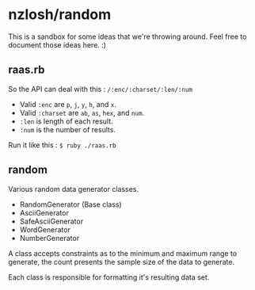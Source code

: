 nzlosh/random
=============

This is a sandbox for some ideas that we're throwing around. Feel free to
document those ideas here. :)

raas.rb
-------

So the API can deal with this : `/:enc/:charset/:len/:num`

 * Valid `:enc` are `p`, `j`, `y`, `h`, and `x`.
 * Valid `:charset` are `ab`, `as`, `hex`, and `num`.
 * `:len` is length of each result.
 * `:num` is the number of results.

Run it like this : `$ ruby ./raas.rb`

random
------

Various random data generator classes.

  * RandomGenerator (Base class)
  * AsciiGenerator
  * SafeAsciiGenerator
  * WordGenerator
  * NumberGenerator

A class accepts constraints as to the minimum and maximum range to generate,
the count presents the sample size of the data to generate.

Each class is responsible for formatting it's resulting data set.

